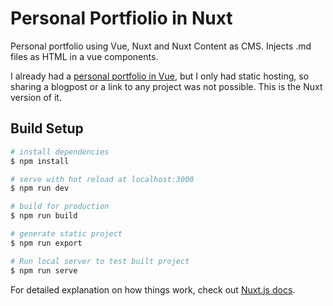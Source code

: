 # Personal Portfiolio in Nuxt
Personal portfolio using Vue, Nuxt and Nuxt Content as CMS. Injects .md files as HTML in a vue components.

I already had a [personal portfolio in Vue](https://github.com/Tepexic/tepexic), but I only had static hosting, so sharing a blogpost or a link to any project was not possible. This is the Nuxt version of  it.

## Build Setup

```bash
# install dependencies
$ npm install

# serve with hot reload at localhost:3000
$ npm run dev

# build for production
$ npm run build

# generate static project
$ npm run export

# Run local server to test built project
$ npm run serve
```

For detailed explanation on how things work, check out [Nuxt.js docs](https://nuxtjs.org).
